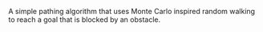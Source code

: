 A simple pathing algorithm that uses Monte Carlo inspired random walking to reach a goal that is blocked by an obstacle. 

